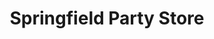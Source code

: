 ---
title: "Springfield Party Store"
url: /springfield/springfield-party-store/
shop: Lebensmittel
---